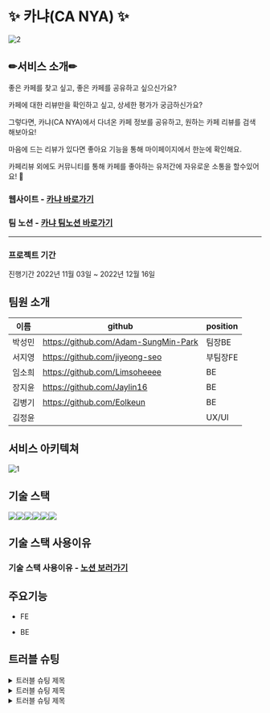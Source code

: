 # ✨ 카냐(CA NYA) ✨

![2](https://user-images.githubusercontent.com/113230019/207134762-c6c9e619-c272-4757-af0c-2327efd57ea8.png)


## ✏서비스 소개✏
좋은 카페를 찾고 싶고, 좋은 카페를 공유하고 싶으신가요?

카페에 대한 리뷰만을 확인하고 싶고, 상세한 평가가 궁금하신가요?

그렇다면, 카냐(CA NYA)에서 다녀온 카페 정보를 공유하고, 원하는 카페 리뷰를 검색해보아요!

마음에 드는 리뷰가 있다면 좋아요 기능을 통해 마이페이지에서 한눈에 확인해요.

카페리뷰 외에도 커뮤니티를 통해 카페를 좋아하는 유저간에 자유로운 소통을 할수있어요! 💛

### 웹사이트 - [카냐 바로가기](https://ca-nya.com/)
### 팀 노션 - [카냐 팀노션 바로가기](https://www.notion.so/99-4-dcbf8104c68b4d3a940968c05371e21a)

---


### 프로젝트 기간
진행기간
2022년 11월 03일 ~ 2022년 12월 16일


## 팀원 소개
|이름|github|position|
|------|---|---|
|박성민|https://github.com/Adam-SungMin-Park|팀장BE|
|서지영|https://github.com/jiyeong-seo|부팀장FE|
|임소희|https://github.com/Limsoheeee|BE|
|장지윤|https://github.com/Jaylin16|BE|
|김병기|https://github.com/Eolkeun|BE|
|김정윤||UX/UI|


## 서비스 아키텍쳐

![1](https://user-images.githubusercontent.com/113230019/207134801-e8b3e958-2e3a-4fb9-be57-c34c6ff4e61e.png)


## 기술 스택
<img src="https://img.shields.io/badge/GitHub-181717?style=for-the-badge&logo=GitHub&logoColor=white"><img src="https://img.shields.io/badge/Postman-FF6C37?style=for-the-badge&logo=Postman&logoColor=white"><img src="https://img.shields.io/badge/IntelliJ IDEA-000000?style=for-the-badge&logo=IntelliJ IDEA&logoColor=white"><img src="https://img.shields.io/badge/Notion-000000?style=for-the-badge&logo=Notion&logoColor=white"><img src="https://img.shields.io/badge/Slack-4A154B?style=for-the-badge&logo=Slack&logoColor=white"><img src="https://img.shields.io/badge/Amazon EC2-FF9900?style=for-the-badge&logo=Amazon EC2&logoColor=white">


## 기술 스택 사용이유
### 기술 스택 사용이유 - [노션 보러가기](https://rocky-mercury-85d.notion.site/Ca-Nya-4-9304947435c3401fae79601e18ed287a)


## 주요기능

- FE

- BE


## 트러블 슈팅

 <details>
 <summary>트러블 슈팅 제목</summary>
 <div markdown="1">       

 트러블슈팅 내용

 
 </div>
 </details>
 
 <details>
  <summary>트러블 슈팅 제목</summary>
 <div markdown="1">       

 트러블슈팅 내용
  
 
 </div>
 </details>
 
  <details>
  <summary>트러블 슈팅 제목</summary>
 <div markdown="1">       

 트러블슈팅 내용

 
 </div>
 </details>
